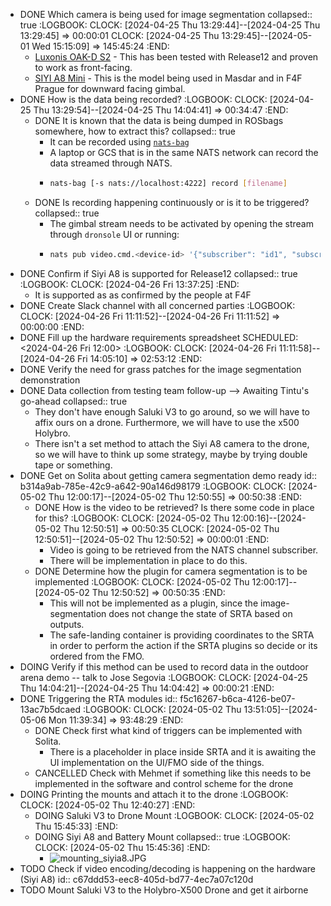 - DONE Which camera is being used for image segmentation
  collapsed:: true
  :LOGBOOK:
  CLOCK: [2024-04-25 Thu 13:29:44]--[2024-04-25 Thu 13:29:45] =>  00:00:01
  CLOCK: [2024-04-25 Thu 13:29:45]--[2024-05-01 Wed 15:15:09] =>  145:45:24
  :END:
	- [Luxonis OAK-D S2](https://shop.luxonis.com/products/oak-d-s2?variant=42455432233183) - This has been tested with Release12 and proven to work as front-facing.
	- [SIYI A8 Mini](https://shop.siyi.biz/products/siyi-a8-mini) - This is the model being used in Masdar and in F4F Prague for downward facing gimbal.
- DONE How is the data being recorded?
  :LOGBOOK:
  CLOCK: [2024-04-25 Thu 13:29:54]--[2024-04-25 Thu 14:04:41] =>  00:34:47
  :END:
	- DONE It is known that the data is being dumped in ROSbags somewhere, how to extract this?
	  collapsed:: true
		- It can be recorded using [`nats-bag`](https://github.com/tiiuae/nats-bag)
		- A laptop or GCS that is in the same NATS network can record the data streamed through NATS.
		- ```bash
		  nats-bag [-s nats://localhost:4222] record [filename]
		  ```
	- DONE Is recording happening continuously or is it to be triggered?
	  collapsed:: true
		- The gimbal stream needs to be activated by opening the stream through `dronsole` UI or running:
		- ```bash
		  nats pub video.cmd.<device-id> '{"subscriber": "id1", "subscribe":true}'
		  ```
- DONE Confirm if Siyi A8 is supported for Release12
  collapsed:: true
  :LOGBOOK:
  CLOCK: [2024-04-26 Fri 13:37:25]
  :END:
	- It is supported as as confirmed by the people at F4F
- DONE Create Slack channel with all concerned parties
  :LOGBOOK:
  CLOCK: [2024-04-26 Fri 11:11:52]--[2024-04-26 Fri 11:11:52] =>  00:00:00
  :END:
- DONE Fill up the hardware requirements spreadsheet
  SCHEDULED: <2024-04-26 Fri 12:00>
  :LOGBOOK:
  CLOCK: [2024-04-26 Fri 11:11:58]--[2024-04-26 Fri 14:05:10] =>  02:53:12
  :END:
- DONE Verify the need for grass patches for the image segmentation demonstration
- DONE Data collection from testing team follow-up --> Awaiting Tintu's go-ahead
  collapsed:: true
	- They don't have enough Saluki V3 to go around, so we will have to affix ours on a drone. Furthermore, we will have to use the x500 Holybro.
	- There isn't a set method to attach the Siyi A8 camera to the drone, so we will have to think up some strategy, maybe by trying double tape or something.
- DONE Get on Solita about getting camera segmentation demo ready
  id:: b314a9ab-785e-42c9-a642-90a146d98179
  :LOGBOOK:
  CLOCK: [2024-05-02 Thu 12:00:17]--[2024-05-02 Thu 12:50:55] =>  00:50:38
  :END:
	- DONE How is the video to be retrieved? Is there some code in place for this?
	  :LOGBOOK:
	  CLOCK: [2024-05-02 Thu 12:00:16]--[2024-05-02 Thu 12:50:51] =>  00:50:35
	  CLOCK: [2024-05-02 Thu 12:50:51]--[2024-05-02 Thu 12:50:52] =>  00:00:01
	  :END:
		- Video is going to be retrieved from the NATS channel subscriber.
		- There will be implementation in place to do this.
	- DONE Determine how the plugin for camera segmentation is to be implemented
	  :LOGBOOK:
	  CLOCK: [2024-05-02 Thu 12:00:17]--[2024-05-02 Thu 12:50:52] =>  00:50:35
	  :END:
		- This will not be implemented as a plugin, since the image-segmentation does not change the state of SRTA based on outputs.
		- The safe-landing container is providing coordinates to the SRTA in order to perform the action if the SRTA plugins so decide or its ordered from the FMO.
- DOING Verify if this method can be used to record data in the outdoor arena demo -- talk to Jose Segovia
  :LOGBOOK:
  CLOCK: [2024-04-25 Thu 14:04:21]--[2024-04-25 Thu 14:04:42] =>  00:00:21
  :END:
- DONE Triggering the RTA modules
  id:: f5c16267-b6ca-4126-be07-13ac7b5dcaed
  :LOGBOOK:
  CLOCK: [2024-05-02 Thu 13:51:05]--[2024-05-06 Mon 11:39:34] =>  93:48:29
  :END:
	- DONE Check first what kind of triggers can be implemented with Solita.
		- There is a placeholder in place inside SRTA and it is awaiting the UI implementation on the UI/FMO side of the things.
	- CANCELLED Check with Mehmet if something like this needs to be implemented in the software and control scheme for the drone
- DOING Printing the mounts and attach it to the drone
  :LOGBOOK:
  CLOCK: [2024-05-02 Thu 12:40:27]
  :END:
	- DOING Saluki V3 to Drone Mount
	  :LOGBOOK:
	  CLOCK: [2024-05-02 Thu 15:45:33]
	  :END:
	- DOING Siyi A8 and Battery Mount
	  collapsed:: true
	  :LOGBOOK:
	  CLOCK: [2024-05-02 Thu 15:45:36]
	  :END:
		- ![mounting_siyia8.JPG](../assets/mounting_siyia8_1714639504791_0.JPG)
- TODO Check if video encoding/decoding is happening on the hardware (Siyi A8)
  id:: c67ddd53-eec8-405d-bd77-4ec7a07c120d
- TODO Mount Saluki V3 to the Holybro-X500 Drone and get it airborne
